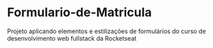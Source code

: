 # Formulario-de-Matricula
Projeto aplicando elementos e estilizações de formulários do curso de desenvolvimento web fullstack da Rocketseat
